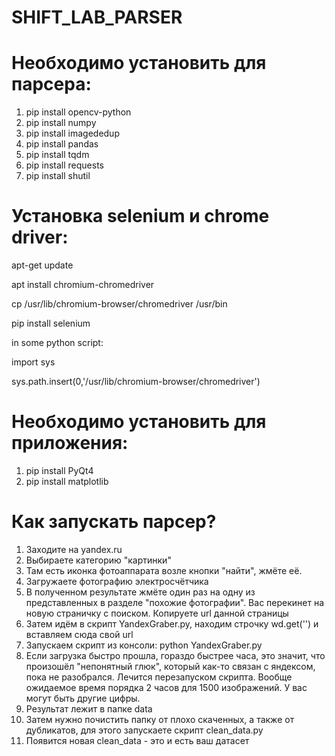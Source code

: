 # SHIFT_LAB_PARSER

# Необходимо установить для парсера: 
1) pip install opencv-python
2) pip install numpy
3) pip install imagededup
4) pip install pandas
5) pip install tqdm 
6) pip install requests
7) pip install shutil

# Установка selenium и chrome driver:

apt-get update

apt install chromium-chromedriver

cp /usr/lib/chromium-browser/chromedriver /usr/bin

pip install selenium

in some python script:

import sys

sys.path.insert(0,'/usr/lib/chromium-browser/chromedriver')

# Необходимо установить для приложения:
1) pip install PyQt4
2) pip install matplotlib

# Как запускать парсер? 
1) Заходите на yandex.ru
2) Выбираете категорию "картинки"
3) Там есть иконка фотоаппарата возле кнопки "найти", жмёте её.
4) Загружаете фотографию электросчётчика
5) В полученном результате жмёте один раз на одну из представленных в разделе "похожие фотографии". Вас перекинет на новую страничку с поиском. Копируете url данной страницы
6) Затем идём в скрипт YandexGraber.py, находим строчку wd.get('') и вставляем сюда свой url 
7) Запускаем скрипт из консоли: python YandexGraber.py
8) Если загрузка быстро прошла, гораздо быстрее часа, это значит, что произошёл "непонятный глюк", который как-то связан с яндексом, пока не разобрался. Лечится перезапуском скрипта. Вообще ожидаемое время порядка 2 часов для 1500 изображений. У вас могут быть другие цифры.
9) Результат лежит в папке data 
10) Затем нужно почистить папку от плохо скаченных, а также от дубликатов, для этого запускаете скрипт clean_data.py
11) Появится новая clean_data - это и есть ваш датасет
